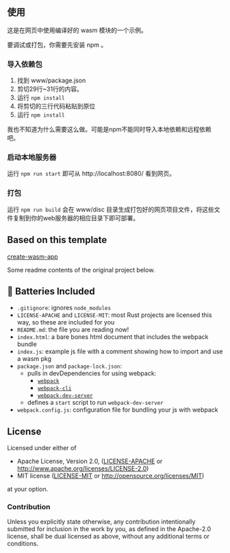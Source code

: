 ## 使用

这是在网页中使用编译好的 wasm 模块的一个示例。

要调试或打包，你需要先安装 npm 。

### 导入依赖包

1. 找到 www/package.json 
2. 剪切29行~31行的内容。
3. 运行 `npm install` 
4. 将剪切的三行代码粘贴到原位
5. 运行 `npm install` 

我也不知道为什么需要这么做。可能是npm不能同时导入本地依赖和远程依赖吧。

### 启动本地服务器

运行 `npm run start` 即可从 http://localhost:8080/ 看到网页。

### 打包

运行 `npm run build` 会在 www/disc 目录生成打包好的网页项目文件，将这些文件复制到你的web服务器的相应目录下即可部署。

## Based on this template

[create-wasm-app](https://github.com/rustwasm/create-wasm-app)

Some readme contents of the original project below.

## 🔋 Batteries Included

- `.gitignore`: ignores `node_modules`
- `LICENSE-APACHE` and `LICENSE-MIT`: most Rust projects are licensed this way, so these are included for you
- `README.md`: the file you are reading now!
- `index.html`: a bare bones html document that includes the webpack bundle
- `index.js`: example js file with a comment showing how to import and use a wasm pkg
- `package.json` and `package-lock.json`:
  - pulls in devDependencies for using webpack:
      - [`webpack`](https://www.npmjs.com/package/webpack)
      - [`webpack-cli`](https://www.npmjs.com/package/webpack-cli)
      - [`webpack-dev-server`](https://www.npmjs.com/package/webpack-dev-server)
  - defines a `start` script to run `webpack-dev-server`
- `webpack.config.js`: configuration file for bundling your js with webpack

## License

Licensed under either of

* Apache License, Version 2.0, ([LICENSE-APACHE](LICENSE-APACHE) or http://www.apache.org/licenses/LICENSE-2.0)
* MIT license ([LICENSE-MIT](LICENSE-MIT) or http://opensource.org/licenses/MIT)

at your option.

### Contribution

Unless you explicitly state otherwise, any contribution intentionally
submitted for inclusion in the work by you, as defined in the Apache-2.0
license, shall be dual licensed as above, without any additional terms or
conditions.
